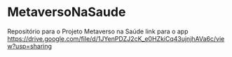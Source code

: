 # MetaversoNaSaude
Repositório para o Projeto Metaverso na Saúde
link para o app
https://drive.google.com/file/d/1JYenPDZJ2cK_e0HZkiCq43ujnjhAVa6c/view?usp=sharing
